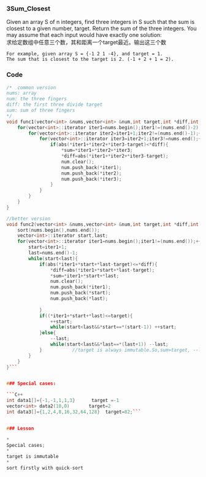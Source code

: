 
### 3Sum_Closest
Given an array S of n integers, find three integers in S such that the sum is closest to a given number, target. Return the sum of the three integers. You may assume that each input would have exactly one solution:<br>
求给定数组中任意三个数，其和距离一个target最近。输出这三个数

    For example, given array S = {-1 2 1 -4}, and target = 1.
    The sum that is closest to the target is 2. (-1 + 2 + 1 = 2).



### Code

```C++
/*  common version
nums: array
num: the three fingers
diff: the first three divide target
sum: sum of three fingers
*/
void func1(vector<int> &nums,vector<int> &num,int target,int *diff,int *sum){
    for(vector<int>::iterator iter1=nums.begin();iter1!=(nums.end()-2);++iter1){
        for(vector<int>::iterator iter2=iter1+1;iter2!=(nums.end()-1);++iter2){
            for(vector<int>::iterator iter3=iter2+1;iter3!=nums.end();++iter3){
                if(abs(*iter1+*iter2+*iter3-target)<*diff){
                    *sum=*iter1+*iter2+*iter3;
                    *diff=abs(*iter1+*iter2+*iter3-target);
                    num.clear();
                    num.push_back(*iter1);
                    num.push_back(*iter2);
                    num.push_back(*iter3);
                }
            }
        }
    }
}

//better version
void func2(vector<int> &nums,vector<int> &num,int target,int *diff,int *sum){
    sort(nums.begin(),nums.end());
    vector<int>::iterator start,last;
    for(vector<int>::iterator iter1=nums.begin();iter1!=(nums.end());++iter1){
        start=iter1+1;
        last=nums.end()-1;
        while(start<last){
            if(abs(*iter1+*start+*last-target)<=*diff){
                *diff=abs(*iter1+*start+*last-target);
                *sum=*iter1+*start+*last;
                num.clear();
                num.push_back(*iter1);
                num.push_back(*start);
                num.push_back(*last);
                
            }
            if((*iter1+*start+*last)<=target){
                ++start;
                while(start<last&&*start==*(start-1)) ++start;
            }else{
                --last;
                while(start<last&&*last==*(last+1)) --last;
            }           //target is always immutable.So,sum>target, --last,otherwise ++start
        }
    }
}```


### Special cases:

```C++
int data1[]={-1,-1,1,1,3}      target =-1
vector<int> data2(10,0)       target=2
int data3[]={1,2,4,8,16,32,64,128}  target=82;```


### Lesson

* 
Special cases;
* 
target is immutable
* 
sort firstly with quick-sort